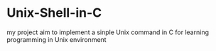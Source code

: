 # Unix-Shell-in-C
my project aim to implement a sinple Unix command in C for learning programming in Unix environment 
